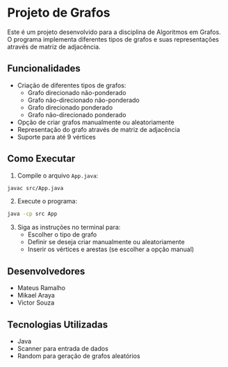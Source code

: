 # Projeto de Grafos

Este é um projeto desenvolvido para a disciplina de Algoritmos em Grafos. O programa implementa diferentes tipos de grafos e suas representações através de matriz de adjacência.

## Funcionalidades

- Criação de diferentes tipos de grafos:
  - Grafo direcionado não-ponderado
  - Grafo não-direcionado não-ponderado
  - Grafo direcionado ponderado
  - Grafo não-direcionado ponderado
- Opção de criar grafos manualmente ou aleatoriamente
- Representação do grafo através de matriz de adjacência
- Suporte para até 9 vértices

## Como Executar

1. Compile o arquivo `App.java`:

```bash
javac src/App.java
```

2. Execute o programa:

```bash
java -cp src App
```

3. Siga as instruções no terminal para:
   - Escolher o tipo de grafo
   - Definir se deseja criar manualmente ou aleatoriamente
   - Inserir os vértices e arestas (se escolher a opção manual)

## Desenvolvedores

- Mateus Ramalho
- Mikael Araya
- Victor Souza

## Tecnologias Utilizadas

- Java
- Scanner para entrada de dados
- Random para geração de grafos aleatórios

